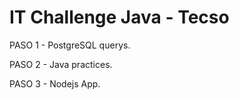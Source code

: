 # IT Challenge Java - Tecso

PASO 1 - PostgreSQL querys.

PASO 2 - Java practices.

PASO 3 - Nodejs App.
